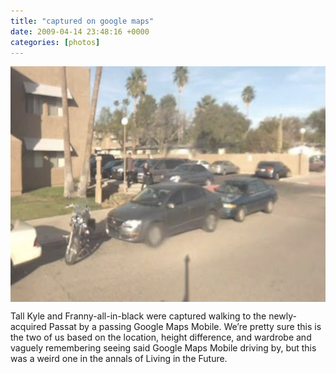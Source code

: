 ```yaml
---
title: "captured on google maps"
date: 2009-04-14 23:48:16 +0000
categories: [photos]
---
```

<p><img style="display: block; margin-left: auto; margin-right: auto;" title="Screen-Shot-2022-11-27-at-5.10.14-PM.png" src="/assets/img/c1169f8197.png" alt="Screen Shot 2022 11 27 at 5 10 14 PM" width="599" height="377" border="0" /></p>
<p>Tall Kyle and Franny-all-in-black were captured walking to the newly-acquired Passat by a passing Google Maps Mobile. We’re pretty sure this is the two of us based on the location, height difference, and wardrobe and vaguely remembering seeing said Google Maps Mobile driving by, but this was a weird one in the annals of Living in the Future.</p>
